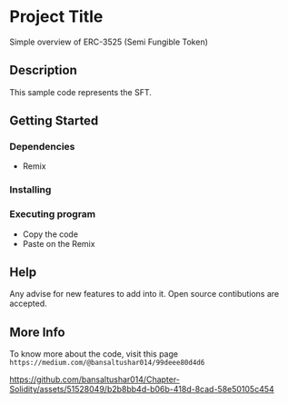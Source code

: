 # Project Title

Simple overview of ERC-3525 (Semi Fungible Token)

## Description

This sample code represents the SFT. 


## Getting Started

### Dependencies

* Remix


### Installing


### Executing program

* Copy the code
* Paste on the Remix

## Help

Any advise for new features to add into it. Open source contibutions are accepted. 


## More Info 

To know more about the code, visit this page `https://medium.com/@bansaltushar014/99deee80d4d6`


https://github.com/bansaltushar014/Chapter-Solidity/assets/51528049/b2b8bb4d-b06b-418d-8cad-58e50105c454

